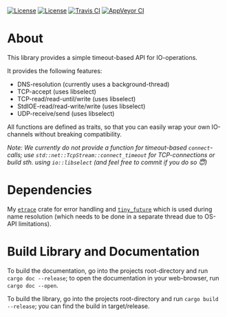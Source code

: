 [![License](https://img.shields.io/badge/License-BSD--2--Clause-blue.svg)](https://opensource.org/licenses/BSD-2-Clause)
[![License](https://img.shields.io/badge/License-MIT-blue.svg)](https://opensource.org/licenses/MIT)
[![Travis CI](https://travis-ci.org/KizzyCode/timeout_io.svg?branch=master)](https://travis-ci.org/KizzyCode/timeout_io)
[![AppVeyor CI](https://ci.appveyor.com/api/projects/status/github/KizzyCode/timeout_io?svg=true)](https://ci.appveyor.com/project/KizzyCode/timeout-io)

# About
This library provides a simple timeout-based API for IO-operations.

It provides the following features:
 - DNS-resolution (currently uses a background-thread)
 - TCP-accept (uses libselect)
 - TCP-read/read-until/write (uses libselect)
 - StdIOE-read/read-write/write (uses libselect)
 - UDP-receive/send (uses libselect)

All functions are defined as traits, so that you can easily wrap your own IO-channels without breaking compatibility.

_Note: We currently do not provide a function for timeout-based `connect`-calls; use
`std::net::TcpStream::connect_timeout` for TCP-connections or build sth. using `io::libselect` (and feel free to commit
if you do so 😇)_

# Dependencies
My [`etrace`](https://crates.io/crates/etrace) crate for error handling and
[`tiny_future`](https://crates.io/crates/tiny_future) which is used during name resolution (which needs to be done in a
separate thread due to OS-API limitations).

# Build Library and Documentation
To build the documentation, go into the projects root-directory and run `cargo doc --release`; to open the documentation
in your web-browser, run `cargo doc --open`.

To build the library, go into the projects root-directory and run `cargo build --release`; you can find the build in
target/release.